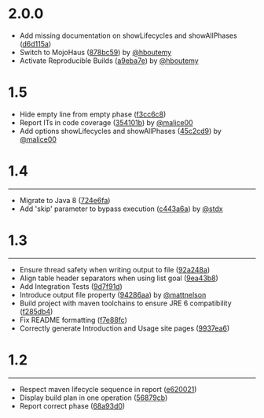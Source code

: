 # 2.0.0

- Add missing documentation on showLifecycles and showAllPhases ([d6d115a](https://github.com/mojohaus/buildplan-maven-plugin/commit/d6d115ada8e83a96ee54432a4f103e6bde284e62))
- Switch to MojoHaus ([878bc59](https://github.com/mojohaus/buildplan-maven-plugin/commit/878bc59f10d3970b349dd88600c1450fcb3af589)) by [@hboutemy](https://github.com/hboutemy)
- Activate Reproducible Builds ([a9eba7e](https://github.com/mojohaus/buildplan-maven-plugin/commit/a9eba7e88e0f382fe7ef12227dcecb11fa907d09)) by [@hboutemy](https://github.com/hboutemy)

# 1.5

- Hide empty line from empty phase ([f3cc6c8](http://github.com/mojohaus/buildplan-maven-plugin/commit/f3cc6c83614171b8fc4627a79b97958eb47cab06))
- Report ITs in code coverage ([354101b](http://github.com/mojohaus/buildplan-maven-plugin/commit/354101b4ce40f6c7a7ada4cd88cc25ad3e45a43a)) by [@malice00](https://github.com/malice00)
- Add options showLifecycles and showAllPhases ([45c2cd9](http://github.com/mojohaus/buildplan-maven-plugin/commit/45c2cd9be647193dacb0f3607a78cc6bca069fe3)) by [@malice00](https://github.com/malice00)

# 1.4
***

- Migrate to Java 8 ([724e6fa](http://github.com/mojohaus/buildplan-maven-plugin/commit/724e6faa41ad555ea1fb8529552232b6464ccec2))
- Add 'skip' parameter to bypass execution ([c443a6a](http://github.com/mojohaus/buildplan-maven-plugin/commit/c443a6add0930ca3d818f1aac6624d68b4105872)) by [@stdx](https://github.com/stdx)

# 1.3
***

- Ensure thread safety when writing output to file ([92a248a](http://github.com/mojohaus/buildplan-maven-plugin/commit/92a248a4e91bbe2258241eca28e4e06ef21c676b))
- Align table header separators when using list goal ([9ea43b8](http://github.com/mojohaus/buildplan-maven-plugin/commit/9ea43b892d4d47742a5095c3eaeb3a793c270b9e))
- Add Integration Tests ([9d7f91d](http://github.com/mojohaus/buildplan-maven-plugin/commit/9d7f91d5651121b1b0026279e3aba60134946eb8))
- Introduce output file property ([94286aa](http://github.com/mojohaus/buildplan-maven-plugin/commit/94286aaa1806ce1a2614ccb77892442a539c02dd)) by [@mattnelson](https://github.com/mattnelson)
- Build project with maven toolchains to ensure JRE 6 compatibility ([f285db4](http://github.com/mojohaus/buildplan-maven-plugin/commit/f285db4d57c479dd4b7771eaa3121f53d7b84ec8))
- Fix README formatting ([f7e88fc](http://github.com/mojohaus/buildplan-maven-plugin/commit/f7e88fc49680344f46dfb8486c8680edbfd5018b))
- Correctly generate Introduction and Usage site pages ([9937ea6](http://github.com/mojohaus/buildplan-maven-plugin/commit/9937ea6774f546d5c407123d200c38db369b81cc))

# 1.2
***

- Respect maven lifecycle sequence in report ([e620021](http://github.com/mojohaus/buildplan-maven-plugin/commit/e620021c7af22db9f6fe10115ea2b76ca3177230))
- Display build plan in one operation ([56879cb](http://github.com/mojohaus/buildplan-maven-plugin/commit/56879cbc1a908bb5c46dc934b2aa216cdd4f9b4f))
- Report correct phase ([68a93d0](http://github.com/mojohaus/buildplan-maven-plugin/commit/68a93d09eb7488a42f8fc08a97c48d77c8ed4c38))
